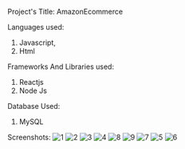 Project's Title: AmazonEcommerce

Languages used:
1) Javascript,
2) Html

Frameworks And Libraries used:
1) Reactjs
2) Node Js

Database Used: 
1) MySQL

Screenshots: 
![1](https://user-images.githubusercontent.com/109661571/180383715-08604ac4-be0b-43f3-8c3f-ba0c62dc9ca7.png)
![2](https://user-images.githubusercontent.com/109661571/180383681-82d3ce3a-79e6-4566-bc50-73c5de433a16.png)
![3](https://user-images.githubusercontent.com/109661571/180383693-88cb2de7-b293-41bf-bb9b-cb766068cdd8.png)
![4](https://user-images.githubusercontent.com/109661571/180383696-0bbd4aba-f2e2-4ecf-ab54-1d89ccb689bc.png)
![8](https://user-images.githubusercontent.com/109661571/180383706-bfb76b1a-b60b-477a-bb2a-893d1557d76d.png)
![9](https://user-images.githubusercontent.com/109661571/180383708-4612d533-595b-42aa-ac89-da479df5f74e.png)
![7](https://user-images.githubusercontent.com/109661571/180383703-9461f65c-d59f-4b69-b7f7-5db9d5f0c8bc.png)
![5](https://user-images.githubusercontent.com/109661571/180383700-1b7802c5-d66f-4ae6-84b3-30be5dd37032.png)
![6](https://user-images.githubusercontent.com/109661571/180383702-3ca46917-e370-4716-a293-64240eb38377.png)
